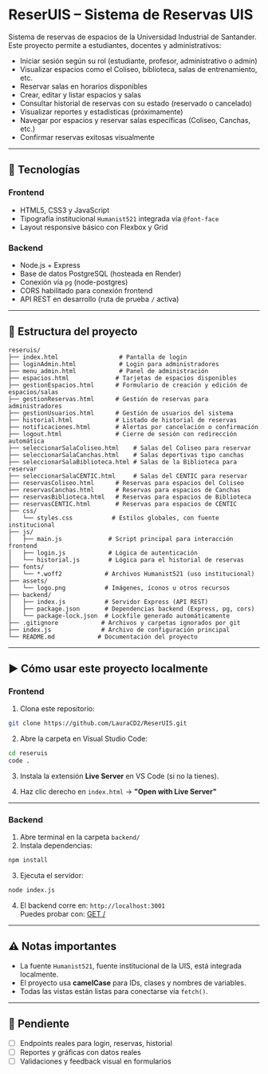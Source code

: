 # ReserUIS – Sistema de Reservas UIS

Sistema de reservas de espacios de la Universidad Industrial de Santander. Este proyecto permite a estudiantes, docentes y administrativos:

- Iniciar sesión según su rol (estudiante, profesor, administrativo o admin)
- Visualizar espacios como el Coliseo, biblioteca, salas de entrenamiento, etc.
- Reservar salas en horarios disponibles
- Crear, editar y listar espacios y salas
- Consultar historial de reservas con su estado (reservado o cancelado)
- Visualizar reportes y estadísticas (próximamente)
- Navegar por espacios y reservar salas específicas (Coliseo, Canchas, etc.)
- Confirmar reservas exitosas visualmente

---

## 🧩 Tecnologías

### Frontend
- HTML5, CSS3 y JavaScript
- Tipografía institucional `Humanist521` integrada vía `@font-face`
- Layout responsive básico con Flexbox y Grid

### Backend
- Node.js + Express
- Base de datos PostgreSQL (hosteada en Render)
- Conexión vía `pg` (node-postgres)
- CORS habilitado para conexión frontend
- API REST en desarrollo (ruta de prueba `/` activa)

---

## 📁 Estructura del proyecto

```
reseruis/
├── index.html                 # Pantalla de login
├── loginAdmin.html            # Login para administradores
├── menu_admin.html            # Panel de administración
├── espacios.html             # Tarjetas de espacios disponibles
├── gestionEspacios.html      # Formulario de creación y edición de espacios/salas
├── gestionReservas.html      # Gestión de reservas para administradores
├── gestionUsuarios.html      # Gestión de usuarios del sistema
├── historial.html            # Listado de historial de reservas
├── notificaciones.html       # Alertas por cancelación o confirmación
├── logout.html               # Cierre de sesión con redirección automática
├── seleccionarSalaColiseo.html    # Salas del Coliseo para reservar
├── seleccionarSalaCanchas.html    # Salas deportivas tipo canchas
├── seleccionarSalaBiblioteca.html # Salas de la Biblioteca para reservar
├── seleccionarSalaCENTIC.html     # Salas del CENTIC para reservar
├── reservasColiseo.html      # Reservas para espacios del Coliseo
├── reservasCanchas.html      # Reservas para espacios de Canchas
├── reservasBiblioteca.html   # Reservas para espacios de Biblioteca
├── reservasCENTIC.html       # Reservas para espacios de CENTIC
├── css/
│   └── styles.css           # Estilos globales, con fuente institucional
├── js/
│   ├── main.js             # Script principal para interacción frontend
│   ├── login.js            # Lógica de autenticación
│   └── historial.js        # Lógica para el historial de reservas
├── fonts/
│   └── *.woff2            # Archivos Humanist521 (uso institucional)
├── assets/
│   └── logo.png           # Imágenes, íconos u otros recursos
├── backend/
│   ├── index.js           # Servidor Express (API REST)
│   ├── package.json       # Dependencias backend (Express, pg, cors)
│   └── package-lock.json  # Lockfile generado automáticamente
├── .gitignore            # Archivos y carpetas ignorados por git
├── index.js              # Archivo de configuración principal
└── README.md            # Documentación del proyecto
```

---

## ▶️ Cómo usar este proyecto localmente

### Frontend

1. Clona este repositorio:
```bash
git clone https://github.com/LauraCD2/ReserUIS.git
```

2. Abre la carpeta en Visual Studio Code:
```bash
cd reseruis
code .
```

3. Instala la extensión **Live Server** en VS Code (si no la tienes).

4. Haz clic derecho en `index.html` → **"Open with Live Server"**

---

### Backend

1. Abre terminal en la carpeta `backend/`
2. Instala dependencias:
```bash
npm install
```

3. Ejecuta el servidor:
```bash
node index.js
```

4. El backend corre en: `http://localhost:3001`  
   Puedes probar con: [GET /](http://localhost:3001)

---

## ⚠️ Notas importantes

- La fuente `Humanist521`, fuente institucional de la UIS, está integrada localmente.
- El proyecto usa **camelCase** para IDs, clases y nombres de variables.
- Todas las vistas están listas para conectarse vía `fetch()`.

---

## 🚧 Pendiente

- [ ] Endpoints reales para login, reservas, historial
- [ ] Reportes y gráficas con datos reales
- [ ] Validaciones y feedback visual en formularios
